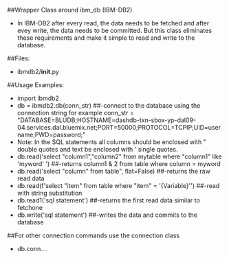 ##Wrapper Class around ibm_db (IBM-DB2)
*	In IBM-DB2 after every read, the data needs to be fetched and after evey write, the data needs to be committed. But this class eliminates these requirements and make it simple to read and write to the database.

##Files:
*	ibmdb2/__init__.py

##Usage Examples:
*	import ibmdb2
*	db = ibmdb2.db(conn_str)  ##-connect to the database using the connection string for example conn_str = "DATABASE=BLUDB;HOSTNAME=dashdb-txn-sbox-yp-dal09-04.services.dal.bluemix.net;PORT=50000;PROTOCOL=TCPIP;UID=username;PWD=password;"
*	Note: In the SQL statements all columns should be enclosed with " double quotes and text be enclosed with ' single quotes.
*	db.read('select "column1","column2" from mytable where "column1" like \'myword\' ')  ##-returns column1 & 2 from table where column = myword
*	db.read('select "column" from table", flat=False)  ##-returns the raw read data 
*	db.read(f'select "item" from table where "item" = \'{Variable}\'')  ##-read with string substitution
*	db.read1('sql statement')  ##-returns the first read data similar to fetchone
*	db.write('sql statement')  ##-writes the data and commits to the database
	
##For other connection commands use the connection class
*	db.conn....
